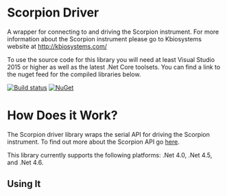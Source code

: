 # Scorpion Driver

A wrapper for connecting to and driving the Scorpion instrument. For more information about the Scorpion instrument please go to Kbiosystems website at http://kbiosystems.com/

To use the source code for this library you will need at least Visual Studio 2015 or higher as well as the latest .Net Core toolsets. You can find a link to the nuget feed for the compiled libraries below.

[![Build status](https://ci.appveyor.com/api/projects/status/5lrnpcfdmiriwgul?svg=true)](https://ci.appveyor.com/project/CicerosPatience/scorpion-driver) [![NuGet](https://img.shields.io/nuget/v/Kbiosystems.Scorpion.Driver.svg)](https://www.nuget.org/packages/Kbiosystems.Scorpion.Driver/)

# How Does it Work?

The Scorpion driver library wraps the serial API for driving the Scorpion instrument. To find out more about the Scorpion API go [here](https://github.com/Kbiosystems/scorpion-driver/wiki/Serial-API).

This library currently supports the following platforms: .Net 4.0, .Net 4.5, and .Net 4.6.

## Using It

